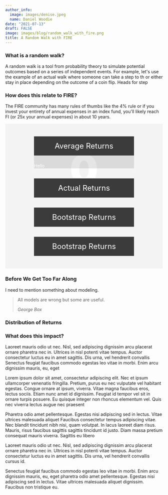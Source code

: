 ```yaml
---
author_info:
  image: images/denise.jpeg
  name: Daniel Woodie
date: "2021-07-13"
draft: FALSE
image: images/blog/random_walk_with_fire.png
title: A Random Walk with FIRE
---
```


<script src="https://unpkg.com/intersection-observer"></script>
<script src="https://unpkg.com/scrollama"></script>
<!--<script src="https://unpkg.com/d3@5.9.1/dist/d3.min.js"></script>-->
<script src="https://d3js.org/d3.v6.js"></script>


<style>
  #scrolly {
    position: relative;
    background-color: #f3f3f3;
    padding: 1rem;
  }
  article {
    position: relative;
    padding: 0;
    max-width: 20rem;
    margin: 0 auto;
  }
  figure {
    position: -webkit-sticky;
    position: sticky;
    left: 0;
    width: 100%;
    margin: 0;
    -webkit-transform: translate3d(0, 0, 0);
    -moz-transform: translate3d(0, 0, 0);
    transform: translate3d(0, 0, 0);
    background-color: #8a8a8a;
    z-index: 0;
  }
  figure p {
    text-align: center;
    padding: 1rem;
    position: absolute;
    top: 50%;
    left: 50%;
    -moz-transform: translate(-50%, -50%);
    -webkit-transform: translate(-50%, -50%);
    transform: translate(-50%, -50%);
    font-size: 8rem;
    font-weight: 900;
    color: #fff;
  }
  .step {
    margin: 0 auto 2rem auto;
    color: #fff;
    background-color: rgba(0, 0, 0, 0.1);
  }
  .step:last-child {
    margin-bottom: 0;
  }
  .step.is-active p {
    background-color: goldenrod;
    color: #3b3b3b;
  }
  .step p {
    text-align: center;
    padding: 1rem;
    font-size: 1.5rem;
    background-color: #3b3b3b;
  }
</style>





<main>
  <section id="intro">
    <!-- <h1 class="intro__hed">Sticky Overlay Example</h1> -->
    <p class="intro__dek">
      <h3>What is a random walk?</h3>
      <p>A random walk is a tool from probability theory to simulate potential outcomes based on a series of independent events. For example, let's use the example of an actual walk where someone can take a step to th or either stay in place depending on the outcome of a coin flip. Heads for step 
      </p>
      <h3>How does this relate to FIRE?</h3>

The FIRE community has many rules of thumbs like the 4% rule or if you invest your entirety of annual expenses in an index fund, you'll likely reach FI (or 25x your annual expenses) in about 10 years.  
    </p>
  </section>
  <section id="scrolly">
    <figure>
      <p>0</p>
      <div id="my_dataviz"></div>
    </figure>
    <article>
      <div class="step" data-step="1">
        <p>Average Returns</p>
        <div>Hello</div>
      </div>
      <div class="step" data-step="2">
        <p>Actual Returns</p>
      </div>
      <div class="step" data-step="3">
        <p>Bootstrap Returns</p>
      </div>
      <div class="step" data-step="4">
        <p>Bootstrap Returns</p>
      </div>
    </article>
  </section>
  <section id="outro"></section>
</main>


<script>
  // using d3 for convenience
  var main = d3.select("main");
  var scrolly = main.select("#scrolly");
  var figure = scrolly.select("figure");
  var article = scrolly.select("article");
  var step = article.selectAll(".step");

  // initialize the scrollama
  var scroller = scrollama();

  // generic window resize listener event
  function handleResize() {
    // 1. update height of step elements
    var stepH = Math.floor(window.innerHeight * 0.75);
    step.style("height", stepH + "px");
    var figureHeight = window.innerHeight / 2;
    var figureMarginTop = (window.innerHeight - figureHeight) / 2;
    figure
      .style("height", figureHeight + "px")
      .style("top", figureMarginTop + "px");
    // 3. tell scrollama to update new element dimensions
    scroller.resize();
  }

  // scrollama event handlers
  function handleStepEnter(response) {
    console.log(response);
    // response = { element, direction, index }
    // add color to current step only
    step.classed("is-active", function(d, i) {
      return i === response.index;
    });
    
    // update graphic based on step
    figure
      .select("p").text(response.index + 1);
      
    // At the beginning, I run the update function on the first dataset:
    update(data1);
      
  }

  function setupStickyfill() {
    d3.selectAll(".sticky").each(function() {
      Stickyfill.add(this);
    });
  }

  function init() {
    setupStickyfill();
    // 1. force a resize on load to ensure proper dimensions are sent to scrollama
    handleResize();
    // 2. setup the scroller passing options
    // 		this will also initialize trigger observations
    // 3. bind scrollama event handlers (this can be chained like below)
    scroller
      .setup({
        step: "#scrolly article .step",
        offset: 0.33,
        debug: false
      })
      .onStepEnter(handleStepEnter);
    // setup resize event
    window.addEventListener("resize", handleResize);
  }

  // kick things off
  init();


// Set the S&P Returns
const sp = [
    18.40, 31.49, -4.38, 21.83, 11.96, 1.36, 13.52, 32.15, 15.89,
    2.10, 14.82, 25.94, -36.55, 5.48, 15.61, 4.83, 10.74, 28.36,
    -21.97, -11.85, -9.03, 20.89, 28.34, 33.10, 22.68, 37.20, 1.33,
    9.97, 7.49, 30.23, -3.06, 31.48, 16.54, 5.81, 18.49, 31.24,
    6.15, 22.34, 20.42, -4.70, 31.74, 18.52, 6.51, -6.98, 23.83,
    37.00, -25.90, -14.31, 18.76, 14.22, 3.56, -8.24, 10.81, 23.80,
    -9.97, 12.40, 16.42, 22.61, -8.81, 26.64, 0.34, 12.06, 43.72,
    -10.46, 7.44, 32.60, 52.56, -1.21, 18.15, 23.68, 30.81, 18.30,
    5.70, 5.20, -8.43, 35.82, 19.03, 25.06, 19.17, -12.77, -10.67,
    -1.10, 29.28, -35.34, 31.94, 46.74, -1.19, 49.98, -8.64, -43.84,
    -25.12, -8.30, 43.81
];

// Set the CPI Inflation
const cpi = [
    -1.20, 0.00, -2.70, -8.90, -10.30, -5.20, 3.50, 2.60, 1.00, 3.70,
    -2.00, -1.30, 0.70, 5.10, 10.90, 6.00, 1.60, 2.30, 8.50, 14.40, 7.70,
    -1.00, 1.10, 7.90, 2.30, 0.80, 0.30, -0.30, 1.50, 3.30, 2.70, 1.08,
    1.50, 1.10, 1.20, 1.20, 1.30, 1.60, 3.00, 2.80, 4.30, 5.50, 5.80,
    4.30, 3.30, 6.20, 11.10, 9.10, 5.70, 6.50, 7.60, 11.30, 13.50, 10.30,
    6.10, 3.20, 4.30, 3.50, 1.90, 3.70, 4.10, 4.80, 5.40, 4.20, 3.00, 3.00,
    2.60, 2.80, 2.90, 2.30, 1.60, 2.20, 3.40, 2.80, 1.60, 2.30, 2.70, 3.40,
    3.20, 2.90, 3.80, 0.40, 1.60, 3.20, 2.10, 1.50, 1.60, 0.10, 1.30,
    2.10, 2.40, 1.80, 1.20
];

// Set the real returns
const real_returns = sp.map(function(item, index) {
  // Subtract inflation from S&P returns
  return +(Math.round(item - cpi[index] + "e+2") + "e-2");
});

// Set initial parameter values
var age = 30;
 goal_coast_fire_age = 40;
 goal_fire_age = 50;
 annual_expenses = 100000;
 current_investments = 100000;
 annual_contributions = 75000;
 
// Get years contributing, years coasting, and full years contributing
var coast_years_contributing = goal_coast_fire_age - age;
 years_coasting = goal_fire_age - goal_coast_fire_age;
 full_years_contributing = goal_fire_age - age;

// Define random number generator 
function getRandomInt(min, max) {
    min = Math.ceil(min);
    max = Math.floor(max);
    return Math.floor(Math.random() * (max + -min + 1)) + min;
}

// Run a single bootstrapped scenario
function get_bootstrap(returns, years_contributing, starting_amount, annual_contributions) {
    var yearly_value = [starting_amount];
    for (var i = 1; i < years_contributing; i++) {
      yearly_value.push( Math.round((yearly_value[i-1] + annual_contributions) * ( 1 + returns[getRandomInt(0, returns.length-1)]/100)) );
    }
    return yearly_value;
}

// Repeat the scenario
function repeat_bootstrap(returns, years_contributing, starting_amount, annual_contributions, num_repeats) {
  var tmp = [];
  for (var i = 0; i < num_repeats; i++) {
    tmp.push(get_bootstrap(real_returns, coast_years_contributing, current_investments, annual_contributions));
  }
  return tmp;
}

// Get the average value for each step
function get_average(bootstrap_repeats) {
  var tmp = [];
  for (var i = 0; i < bootstrap_repeats[0].length; i++) {
    var tmp2 = 0;
    //still assuming all arrays have the same amount of numbers
    for(var i2 = 0; i2 < bootstrap_repeats.length; i2++){ 
      tmp2 += bootstrap_repeats[i2][i];
    }
    tmp.push(Math.round(tmp2 / bootstrap_repeats.length));
  }
  return tmp;
};

var tmp_test = repeat_bootstrap(real_returns, coast_years_contributing, current_investments, annual_contributions, 10);
var average_tmp_test = get_average(tmp_test);

var data1 = []
for (var i = 0; i < average_tmp_test.length; i++) {
  data1[i] = {ser1: i, ser2: average_tmp_test[i]}
}

// set the dimensions and margins of the graph
const margin = {top: 10, right: 30, bottom: 30, left: 50},
    width = 460 - margin.left - margin.right,
    height = 400 - margin.top - margin.bottom;

// append the svg object to the body of the page
const svg = d3.select("#my_dataviz")
  .append("svg")
    .attr("width", width + margin.left + margin.right)
    .attr("height", height + margin.top + margin.bottom)
  .append("g")
    .attr("transform", `translate(${margin.left},${margin.top})`);

// Initialise a X axis:
const x = d3.scaleLinear().range([0,width]);
const xAxis = d3.axisBottom().scale(x);
svg.append("g")
  .attr("transform", `translate(0, ${height})`)
  .attr("class","myXaxis")

// Initialize an Y axis
const y = d3.scaleLinear().range([height, 0]);
const yAxis = d3.axisLeft().scale(y);
svg.append("g")
  .attr("class","myYaxis")

// Create a function that takes a dataset as input and update the plot:
function update(data) {

  // Create the X axis:
  x.domain([0, d3.max(data, function(d) { return d.ser1 }) ]);
  svg.selectAll(".myXaxis").transition()
    .duration(3000)
    .call(xAxis);

  // create the Y axis
  y.domain([0, d3.max(data, function(d) { return d.ser2  }) ]);
  svg.selectAll(".myYaxis")
    .transition()
    .duration(3000)
    .call(yAxis);
    

  // Create a update selection: bind to the new data
  const u = svg.selectAll(".lineTest")
    .data([data], function(d){ return d.ser1 });

  // Updata the line
  u
    .join("path")
    .attr("class","lineTest")
    .transition()
    .duration(3000)
    .attr("d", d3.line()
      .x(function(d) { return x(d.ser1); })
      .y(function(d) { return y(d.ser2); }))
      .attr("fill", "none")
      .attr("stroke", "#3CB371")
      .attr("stroke-width", 3.5)
}

// At the beginning, I run the update function on the first dataset:
update(data1)
</script>






















### Before We Get Too Far Along

I need to mention something about modeling. 


>All models are wrong but some are useful.
>
> <cite>George Box</cite>


### Distribution of Returns


### What does this impact?




Laoreet mauris odio ut nec. Nisl, sed adipiscing dignissim arcu placerat ornare pharetra nec in. Ultrices in nisl potenti vitae tempus. Auctor consectetur luctus eu in amet sagittis. Dis urna, vel hendrerit convallis Senectus feugiat faucibus commodo egestas leo vitae in morbi. Enim arcu dignissim mauris, eu, eget

Lorem ipsum dolor sit amet, consectetur adipiscing elit. Nec et ipsum ullamcorper venenatis fringilla. Pretium, purus eu nec vulputate vel habitant egestas. Congue ornare at ipsum, viverra. Vitae magna faucibus eros, lectus sociis. Etiam nunc amet id dignissim. Feugiat id tempor vel sit in ornare turpis posuere. Eu quisque integer non rhoncus elementum vel. Quis nec viverra lectus augue nec praesent

Pharetra odio amet pellentesque. Egestas nisi adipiscing sed in lectus. Vitae ultrices malesuada aliquet Faucibus consectetur tempus adipiscing vitae. Nec blandit tincidunt nibh nisi, quam volutpat. In lacus laoreet diam risus. Mauris, risus faucibus sagittis sagittis tincidunt id justo. Diam massa pretium consequat mauris viverra. Sagittis eu libero

Laoreet mauris odio ut nec. Nisl, sed adipiscing dignissim arcu placerat ornare pharetra nec in. Ultrices in nisl potenti vitae tempus. Auctor consectetur luctus eu in amet sagittis. Dis urna, vel hendrerit convallis cursus id.

Senectus feugiat faucibus commodo egestas leo vitae in morbi. Enim arcu dignissim mauris, eu, eget pharetra odio amet pellentesque. Egestas nisi adipiscing sed in lectus. Vitae ultrices malesuada aliquet dignissim. Faucibus non tristique eu.
